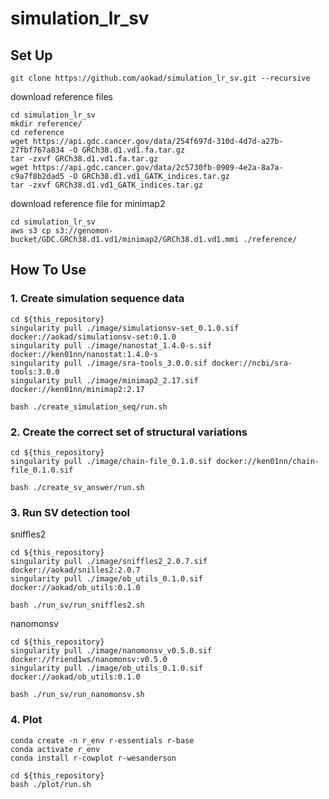 # simulation_lr_sv

## Set Up
```
git clone https://github.com/aokad/simulation_lr_sv.git --recursive
```

download reference files
```
cd simulation_lr_sv
mkdir reference/
cd reference
wget https://api.gdc.cancer.gov/data/254f697d-310d-4d7d-a27b-27fbf767a834 -O GRCh38.d1.vd1.fa.tar.gz
tar -zxvf GRCh38.d1.vd1.fa.tar.gz
wget https://api.gdc.cancer.gov/data/2c5730fb-0909-4e2a-8a7a-c9a7f8b2dad5 -O GRCh38.d1.vd1_GATK_indices.tar.gz
tar -zxvf GRCh38.d1.vd1_GATK_indices.tar.gz
```

download reference file for minimap2
```
cd simulation_lr_sv
aws s3 cp s3://genomon-bucket/GDC.GRCh38.d1.vd1/minimap2/GRCh38.d1.vd1.mmi ./reference/
```

## How To Use

### 1. Create simulation sequence data

```
cd ${this_repository}
singularity pull ./image/simulationsv-set_0.1.0.sif docker://aokad/simulationsv-set:0.1.0
singularity pull ./image/nanostat_1.4.0-s.sif docker://ken01nn/nanostat:1.4.0-s
singularity pull ./image/sra-tools_3.0.0.sif docker://ncbi/sra-tools:3.0.0
singularity pull ./image/minimap2_2.17.sif docker://ken01nn/minimap2:2.17

bash ./create_simulation_seq/run.sh
```

### 2. Create the correct set of structural variations

```
cd ${this_repository}
singularity pull ./image/chain-file_0.1.0.sif docker://ken01nn/chain-file_0.1.0.sif

bash ./create_sv_answer/run.sh
```

### 3. Run SV detection tool

sniffles2
```
cd ${this_repository}
singularity pull ./image/sniffles2_2.0.7.sif docker://aokad/snilles2:2.0.7
singularity pull ./image/ob_utils_0.1.0.sif docker://aokad/ob_utils:0.1.0

bash ./run_sv/run_sniffles2.sh
```

nanomonsv
```
cd ${this_repository}
singularity pull ./image/nanomonsv_v0.5.0.sif docker://friend1ws/nanomonsv:v0.5.0
singularity pull ./image/ob_utils_0.1.0.sif docker://aokad/ob_utils:0.1.0

bash ./run_sv/run_nanomonsv.sh
```

### 4. Plot

```
conda create -n r_env r-essentials r-base
conda activate r_env
conda install r-cowplot r-wesanderson

cd ${this_repository}
bash ./plot/run.sh
```
